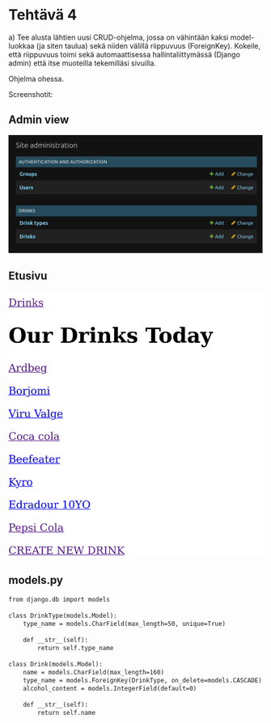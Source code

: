 # Tehtävä 4

a) Tee alusta lähtien uusi CRUD-ohjelma, jossa on vähintään kaksi model-luokkaa (ja siten taulua) sekä niiden välillä riippuvuus (ForeignKey). Kokeile, että riippuvuus toimi sekä automaattisessa hallintaliittymässä (Django admin) että itse muoteilla tekemilläsi sivuilla.

Ohjelma ohessa.

Screenshotit:

## Admin view

![Admin View](admin_view.png "Admin View")

## Etusivu

![Front Page](front_page.png "Front Page")

## models.py


    from django.db import models

    class DrinkType(models.Model):
        type_name = models.CharField(max_length=50, unique=True)

        def __str__(self):
            return self.type_name
            
    class Drink(models.Model):
        name = models.CharField(max_length=160)
        type_name = models.ForeignKey(DrinkType, on_delete=models.CASCADE)
        alcohol_content = models.IntegerField(default=0)

        def __str__(self):
            return self.name
